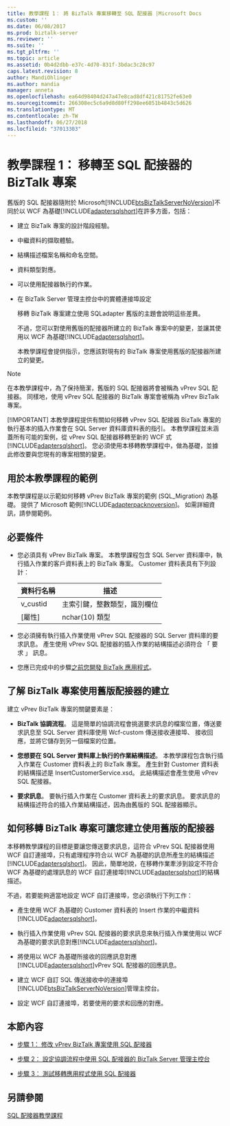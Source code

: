 ```yaml
---
title: 教學課程 1： 將 BizTalk 專案移轉至 SQL 配接器 |Microsoft Docs
ms.custom: ''
ms.date: 06/08/2017
ms.prod: biztalk-server
ms.reviewer: ''
ms.suite: ''
ms.tgt_pltfrm: ''
ms.topic: article
ms.assetid: 0b4d2dbb-e37c-4d70-831f-3bdac3c28c97
caps.latest.revision: 8
author: MandiOhlinger
ms.author: mandia
manager: anneta
ms.openlocfilehash: ea64d98404d247a47e8cad8df421c81752fe63e0
ms.sourcegitcommit: 266308ec5c6a9d8d80ff298ee6051b4843c5d626
ms.translationtype: MT
ms.contentlocale: zh-TW
ms.lasthandoff: 06/27/2018
ms.locfileid: "37013303"
---
```

# <a name="tutorial-1-migrate-biztalk-projects-to-the-sql-adapter"></a>教學課程 1： 移轉至 SQL 配接器的 BizTalk 專案
舊版的 SQL 配接器隨附於 Microsoft[!INCLUDE[btsBizTalkServerNoVersion](../../includes/btsbiztalkservernoversion-md.md)]不同於以 WCF 為基礎[!INCLUDE[adaptersqlshort](../../includes/adaptersqlshort-md.md)]在許多方面，包括：  
  
- 建立 BizTalk 專案的設計階段經驗。  
  
- 中繼資料的擷取體驗。  
  
- 結構描述檔案名稱和命名空間。  
  
- 資料類型對應。  
  
- 可以使用配接器執行的作業。  
  
- 在 BizTalk Server 管理主控台中的實體連接埠設定  
  
  移轉 BizTalk 專案建立使用 SQLadapter 舊版的主題會說明這些差異。  
  
  不過，您可以對使用舊版的配接器所建立的 BizTalk 專案中的變更，並讓其使用以 WCF 為基礎[!INCLUDE[adaptersqlshort](../../includes/adaptersqlshort-md.md)]。  
  
  本教學課程會提供指示，您應該對現有的 BizTalk 專案使用舊版的配接器所建立的變更。  
  
> [!NOTE]
>  在本教學課程中，為了保持簡潔，舊版的 SQL 配接器將會被稱為 vPrev SQL 配接器。 同樣地，使用 vPrev SQL 配接器的 BizTalk 專案會被稱為 vPrev BizTalk 專案。  
> 
> [!IMPORTANT]
>  本教學課程提供有關如何移轉 vPrev SQL 配接器 BizTalk 專案的執行基本的插入作業會在 SQL Server 資料庫資料表的指引。 本教學課程並未涵蓋所有可能的案例，從 vPrev SQL 配接器移轉至新的 WCF 式[!INCLUDE[adaptersqlshort](../../includes/adaptersqlshort-md.md)]。 您必須使用本移轉教學課程中，做為基礎，並據此修改要與您現有的專案相關的變更。  
  
## <a name="sample-used-for-the-tutorial"></a>用於本教學課程的範例  
 本教學課程是以示範如何移轉 vPrev BizTalk 專案的範例 (SQL_Migration) 為基礎。 提供了 Microsoft 範例[!INCLUDE[adapterpacknoversion](../../includes/adapterpacknoversion-md.md)]。 如需詳細資訊，請參閱範例。  
  
## <a name="prerequisites"></a>必要條件  
  
-   您必須具有 vPrev BizTalk 專案。 本教學課程包含 SQL Server 資料庫中，執行插入作業的客戶資料表上的 BizTalk 專案。 Customer 資料表具有下列設計：  
  
    |資料行名稱|描述|  
    |-----------------|-----------------|  
    |v_custid|主索引鍵，整數類型，識別欄位|  
    |[屬性]|nchar(10) 類型|  
  
-   您必須擁有執行插入作業使用 vPrev SQL 配接器的 SQL Server 資料庫的要求訊息。 產生使用 vPrev SQL 配接器的插入作業的結構描述必須符合 「 要求 」 訊息。  
  
-   您應已完成中的步驟[之前您開發 BizTalk 應用程式](http://msdn.microsoft.com/library/3539741d-5266-43d4-9b7b-73e82f0ed4f6)。  
  
## <a name="understanding-a-biztalk-project-created-using-the-previous-version-of-the-adapter"></a>了解 BizTalk 專案使用舊版配接器的建立  
 建立 vPrev BizTalk 專案的關鍵要素是：  
  
-   **BizTalk 協調流程**。 這是簡單的協調流程會挑選要求訊息的檔案位置，傳送要求訊息至 SQL Server 資料庫使用 Wcf-custom 傳送接收連接埠、 接收回應，並將它儲存到另一個檔案的位置。  
  
-   **您想要在 SQL Server 資料庫上執行的作業結構描述**。 本教學課程包含執行插入作業在 Customer 資料表上的 BizTalk 專案。 產生針對 Customer 資料表的結構描述是 InsertCustomerService.xsd。 此結構描述會產生使用 vPrev SQL 配接器。  
  
-   **要求訊息**。 要執行插入作業在 Customer 資料表上的要求訊息。 要求訊息的結構描述符合的插入作業結構描述，因為由舊版的 SQL 配接器顯示。  
  
## <a name="how-to-migrate-a-biztalk-project-created-using-the-previous-version-of-the-adapter"></a>如何移轉 BizTalk 專案可讓您建立使用舊版的配接器  
 本移轉教學課程的目標是要讓您傳送要求訊息，這符合 vPrev SQL 配接器使用 WCF 自訂連接埠，只有處理程序符合以 WCF 為基礎的訊息所產生的結構描述[!INCLUDE[adaptersqlshort](../../includes/adaptersqlshort-md.md)]。 因此，簡單地說，在移轉作業牽涉到設定不符合 WCF 為基礎的處理訊息的 WCF 自訂連接埠[!INCLUDE[adaptersqlshort](../../includes/adaptersqlshort-md.md)]的結構描述。  
  
 不過，若要能夠適當地設定 WCF 自訂連接埠，您必須執行下列工作：  
  
- 產生使用 WCF 為基礎的 Customer 資料表的 Insert 作業的中繼資料[!INCLUDE[adaptersqlshort](../../includes/adaptersqlshort-md.md)]。  
  
- 執行插入作業使用 vPrev SQL 配接器的要求訊息來執行插入作業使用以 WCF 為基礎的要求訊息對應[!INCLUDE[adaptersqlshort](../../includes/adaptersqlshort-md.md)]。  
  
- 將使用以 WCF 為基礎所接收的回應訊息對應[!INCLUDE[adaptersqlshort](../../includes/adaptersqlshort-md.md)]vPrev SQL 配接器的回應訊息。  
  
- 建立 WCF 自訂 SQL 傳送接收中的連接埠[!INCLUDE[btsBizTalkServerNoVersion](../../includes/btsbiztalkservernoversion-md.md)]管理主控台。  
  
- 設定 WCF 自訂連接埠，若要使用的要求和回應的對應。  
  
## <a name="in-this-section"></a>本節內容  
  
-   [步驟 1： 修改 vPrev BizTalk 專案使用 SQL 配接器](../../adapters-and-accelerators/adapter-sql/step-1-modify-the-vprev-biztalk-project-using-the-sql-adapter.md)  
  
-   [步驟 2： 設定協調流程中使用 SQL 配接器的 BizTalk Server 管理主控台](../../adapters-and-accelerators/adapter-sql/step-2-configure-the-orchestration-to-use-the-sql-adapter-in-biztalk-server.md)  
  
-   [步驟 3： 測試移轉應用程式使用 SQL 配接器](../../adapters-and-accelerators/adapter-sql/step-3-test-the-migrated-application-that-uses-the-sql-adapter.md)  
  
## <a name="see-also"></a>另請參閱  
 [SQL 配接器教學課程](../../adapters-and-accelerators/adapter-sql/sql-adapter-tutorials.md)